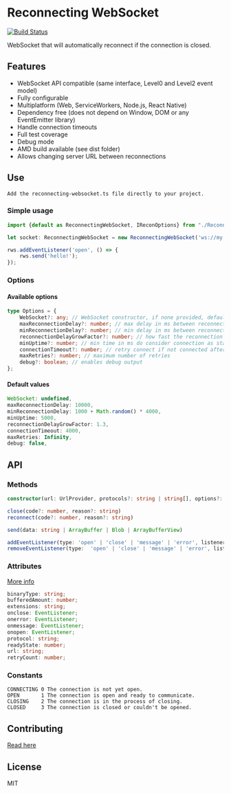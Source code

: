 # Reconnecting WebSocket

[![Build Status](https://travis-ci.org/pladaria/reconnecting-websocket.svg?branch=master)](https://travis-ci.org/michael-mcanulty/reconnecting-websocket.svg?branch=master)

WebSocket that will automatically reconnect if the connection is closed.

## Features

*   WebSocket API compatible (same interface, Level0 and Level2 event model)
*   Fully configurable
*   Multiplatform (Web, ServiceWorkers, Node.js, React Native)
*   Dependency free (does not depend on Window, DOM or any EventEmitter library)
*   Handle connection timeouts
*   Full test coverage
*   Debug mode
*   AMD build available (see dist folder)
*   Allows changing server URL between reconnections

## Use

```
Add the reconnecting-websocket.ts file directly to your project.
```

### Simple usage

```typescript
import {default as ReconnectingWebSocket, IReconOptions} from "./ReconnectingWebSocket/ReconnectingWebSocket";

let socket: ReconnectingWebSocket = new ReconnectingWebSocket('ws://my.site.com', this._reconOptions);

rws.addEventListener('open', () => {
    rws.send('hello!');
});
```

### Options

#### Available options

```typescript
type Options = {
    WebSocket?: any; // WebSocket constructor, if none provided, defaults to global WebSocket
    maxReconnectionDelay?: number; // max delay in ms between reconnections
    minReconnectionDelay?: number; // min delay in ms between reconnections
    reconnectionDelayGrowFactor?: number; // how fast the reconnection delay grows
    minUptime?: number; // min time in ms do consider connection as stable
    connectionTimeout?: number; // retry connect if not connected after this time, in ms
    maxRetries?: number; // maximum number of retries
    debug?: boolean; // enables debug output
};
```

#### Default values

```javascript
WebSocket: undefined,
maxReconnectionDelay: 10000,
minReconnectionDelay: 1000 + Math.random() * 4000,
minUptime: 5000,
reconnectionDelayGrowFactor: 1.3,
connectionTimeout: 4000,
maxRetries: Infinity,
debug: false,
```

## API

### Methods

```typescript
constructor(url: UrlProvider, protocols?: string | string[], options?: Options)

close(code?: number, reason?: string)
reconnect(code?: number, reason?: string)

send(data: string | ArrayBuffer | Blob | ArrayBufferView)

addEventListener(type: 'open' | 'close' | 'message' | 'error', listener: EventListener)
removeEventListener(type:  'open' | 'close' | 'message' | 'error', listener: EventListener)
```

### Attributes

[More info](https://developer.mozilla.org/en-US/docs/Web/API/WebSocket)

```typescript
binaryType: string;
bufferedAmount: number;
extensions: string;
onclose: EventListener;
onerror: EventListener;
onmessage: EventListener;
onopen: EventListener;
protocol: string;
readyState: number;
url: string;
retryCount: number;
```

### Constants

```text
CONNECTING 0 The connection is not yet open.
OPEN       1 The connection is open and ready to communicate.
CLOSING    2 The connection is in the process of closing.
CLOSED     3 The connection is closed or couldn't be opened.
```

## Contributing

[Read here](./CONTRIBUTING.md)

## License

MIT
